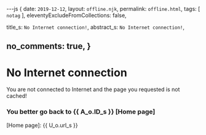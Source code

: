 ---js
{
  date:      `2019-12-12`,
  layout:    `offline.njk`,
  permalink: `offline.html`,
  tags:      [ `notag` ],
  eleventyExcludeFromCollections: false,

  title_s:    `No Internet connection!`,
  abstract_s: `No Internet connection!`,

  no_comments: true,
}
---
[comment]: # (======== Post ========)
# No Internet connection

You are not connected to Internet and the page you requested is not cached!

### You better go back to {{ A_o.ID_s }} [Home page]


[comment]: # (======== Links ========)

[Home page]: {{ U_o.url_s }}